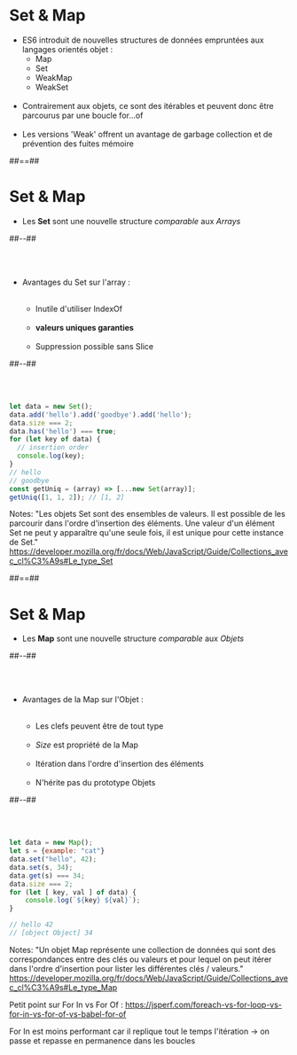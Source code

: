 <!-- .slide:-->

# Set & Map

<ul>
    <li class="fragment" data-fragment-index="1">ES6 introduit de nouvelles structures de données empruntées aux langages orientés objet :
        <ul>
            <li class="bold fragment" data-fragment-index="2">Map</li>
            <li class="bold fragment" data-fragment-index="3">Set</li>
            <li class="italic fragment" data-fragment-index="4">WeakMap</li>
            <li class="italic fragment" data-fragment-index="5">WeakSet</li>
        </ul>
        <br/>
    </li>
    <li class="fragment" data-fragment-index="6">Contrairement aux objets, ce sont des itérables et peuvent donc être parcourus par une boucle for...of<br/><br/></li>
    <li class="italic fragment" data-fragment-index="7">Les versions 'Weak' offrent un avantage de garbage collection et de prévention des fuites mémoire</li>
</ul>

##==##

<!-- .slide: class="two-column-layout" -->

# Set & Map

- Les **Set** sont une nouvelle structure _comparable_ aux _Arrays_

##--##

<br/><br/>

- Avantages du Set sur l'array :<br/><br/>

  - Inutile d'utiliser IndexOf<br/><br/>
  - **valeurs uniques garanties**<br/><br/>
  - Suppression possible sans Slice

##--##

<!-- .slide: class="with-code" -->

<br/><br/>

```javascript
let data = new Set();
data.add('hello').add('goodbye').add('hello');
data.size === 2;
data.has('hello') === true;
for (let key of data) {
  // insertion order
  console.log(key);
}
// hello
// goodbye
const getUniq = (array) => [...new Set(array)];
getUniq([1, 1, 2]); // [1, 2]
```
<!-- .element: class="fragment" -->

Notes:
"Les objets Set sont des ensembles de valeurs. Il est possible de les parcourir dans l'ordre d'insertion des éléments.
Une valeur d'un élément Set ne peut y apparaître qu'une seule fois, il est unique pour cette instance de Set."
https://developer.mozilla.org/fr/docs/Web/JavaScript/Guide/Collections_avec_cl%C3%A9s#Le_type_Set

##==##

<!-- .slide: class="two-column-layout" -->

# Set & Map

- Les **Map** sont une nouvelle structure _comparable_ aux _Objets_

##--##

<br/><br/>

- Avantages de la Map sur l'Objet :<br/><br/>

  - Les clefs peuvent être de tout type<br/><br/>
  - _Size_ est propriété de la Map<br/><br/>
  - Itération dans l'ordre d'insertion des éléments<br/><br/>
  - N'hérite pas du prototype Objets

##--##

<!-- .slide: class="with-code" -->

<br/><br/>

```javascript
let data = new Map();
let s = {example: "cat"}
data.set("hello", 42);
data.set(s, 34);
data.get(s) === 34;
data.size === 2;
for (let [ key, val ] of data) { 
    console.log(`${key} ${val}`);
}

// hello 42
// [object Object] 34
```
<!-- .element: class="fragment" -->

Notes:
"Un objet Map représente une collection de données qui sont des correspondances entre des clés ou valeurs et pour lequel on peut itérer dans l'ordre d'insertion pour lister les différentes clés / valeurs."
https://developer.mozilla.org/fr/docs/Web/JavaScript/Guide/Collections_avec_cl%C3%A9s#Le_type_Map

Petit point sur For In vs For Of :
https://jsperf.com/foreach-vs-for-loop-vs-for-in-vs-for-of-vs-babel-for-of

For In est moins performant car il replique tout le temps l'itération -> on passe et repasse en permanence dans les boucles

